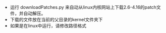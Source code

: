 - 运行 downloadPatches.py 来自动从linux内核网站上下载2.6-4.16的patch文件，并自动解压。
- 下载的文件放在当前的父目录的kernel文件夹下
- 如果是在linux中运行，请修改路径格式